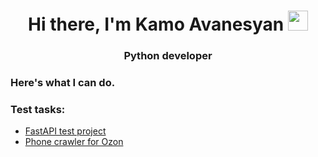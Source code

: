 <h1 align="center">Hi there, I'm Kamo Avanesyan 
<img src="https://github.com/blackcater/blackcater/raw/main/images/Hi.gif" height="32"/></h1>
<h3 align="center">Python developer</h3>

### Here's what I can do.

### Test tasks:
- [FastAPI test project](https://github.com/kamo-develop/library_management)
- [Phone crawler for Ozon](https://github.com/kamo-develop/phones_crawler)

<!--
**kamo-develop/kamo-develop** is a ✨ _special_ ✨ repository because its `README.md` (this file) appears on your GitHub profile.

Here are some ideas to get you started:

- 🔭 I’m currently working on ...
- 🌱 I’m currently learning ...
- 👯 I’m looking to collaborate on ...
- 🤔 I’m looking for help with ...
- 💬 Ask me about ...
- 📫 How to reach me: ...
- 😄 Pronouns: ...
- ⚡ Fun fact: ...
-->
